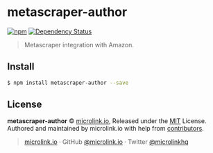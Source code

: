 # metascraper-author

[![npm](https://img.shields.io/npm/v/metascraper-author.svg?style=flat-square)](https://www.npmjs.com/package/metascraper-author)
[![Dependency Status](https://david-dm.org/microlinkhq/metascraper.svg?path=packages/metascraper-author&style=flat-square)](https://david-dm.org/microlinkhq/metascraper?path=packages/metascraper-author)

> Metascraper integration with Amazon.

## Install

```bash
$ npm install metascraper-author --save
```

## License

**metascraper-author** © [microlink.io](https://microlink.io), Released under the [MIT](https://github.com/microlinkhq/metascraper-author/blob/master/LICENSE.md) License.<br>
Authored and maintained by microlink.io with help from [contributors](https://github.com/microlinkhq/metascraper-author/contributors).

> [microlink.io](https://microlink.io) · GitHub [@microlink.io](https://github.com/microlinkhq) · Twitter [@microlinkhq](https://twitter.com/microlinkhq)
